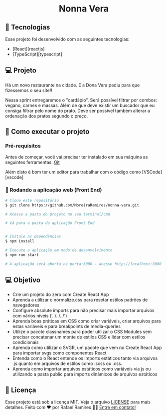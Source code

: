<h1 align="center">
Nonna Vera
</h1>

## 🚀 Tecnologias

Esse projeto foi desenvolvido com as seguintes tecnologias:

- [React][reactjs]
- [TypeScript][typescript]

## 💻 Projeto

Há um novo restaurante na cidade. E a Dona Vera pediu para que fizessemos o seu site!!

Nessa sprint entregaremos o "cardápio". Será possível filtrar por combos: vegano, carnes e massas.
Além de que deve existir um buscador que eu consiga filtrar pelo nome do prato. Deve ser possível também alterar a ordenação dos pratos segundo o preço.

## 🚀 Como executar o projeto

### Pré-requisitos

Antes de começar, você vai precisar ter instalado em sua máquina as seguintes ferramentas:
[Git](https://git-scm.com)

Além disto é bom ter um editor para trabalhar com o código como [VSCode][vscode]

### 🧭 Rodando a aplicação web (Front End)

```bash
# Clone este repositório
$ git clone https://github.com/MoreiraRamires/nonna-vera.git

# Acesse a pasta do projeto no seu terminal/cmd

# Vá para a pasta da aplicação Front End


# Instale as dependências
$ npm install

# Execute a aplicação em modo de desenvolvimento
$ npm run start

# A aplicação será aberta na porta:3000 - acesse http://localhost:3000

```

## 💻 Objetivo

- Crie um projeto do zero com Create React App
- Aprenda a utilizar o normalize.css para resetar estilos padrões de navegadores
- Configure absolute imports para não precisar mais importar arquivos com vários níveis ('../../../')
- Aprenda boas práticas em CSS como criar variáveis, criar arquivos para estas variáveis e para breakpoints de media-queries
- Utilize o pacote classnames para poder utilizar o CSS Modules sem precisar concatenar um monte de estilos CSS e lidar com estilos condicionais
- Aprenda como utilizar o SVGR, um pacote que vem no Create React App para importar svgs como componentes React
- Entenda como o React entende os imports estáticos tanto via arquivos .js quanto em arquivos de estilos como .scss ou .css.
- Aprenda como importar arquivos estáticos como variáveis via js ou utilizando a pasta public para imports dinâmicos de arquivos estáticos

## :memo: Licença

Esse projeto está sob a licença MIT. Veja o arquivo [LICENSE](.github/LICENSE.md) para mais detalhes.
Feito com ❤️ por Rafael Ramires 👋🏽 [Entre em contato!](https://www.linkedin.com/in/rafael-ramires-791aa378/)

```

```
